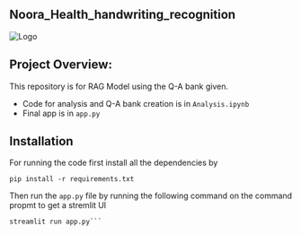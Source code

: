 
## Noora_Health_handwriting_recognition
![Logo](https://i.postimg.cc/VNLcvBfn/iitkconsult-cover-1.jpg)

 
## Project Overview:

This repository is for RAG Model using the Q-A bank given.
 

- Code for analysis and Q-A bank creation is in ```Analysis.ipynb```  
- Final app is in ```app.py```

## Installation

For running the code first install all the dependencies by 
```
pip install -r requirements.txt
```
Then run the ```app.py``` file by running the following command on the command propmt to get a stremlit UI

```
streamlit run app.py```
